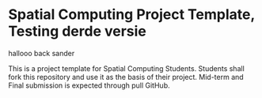 # Spatial Computing Project Template, Testing derde versie

hallooo back sander

This is a project template for Spatial Computing Students. Students shall fork this repository and use it as the basis of their project. Mid-term and Final submission is expected through pull GitHub.
